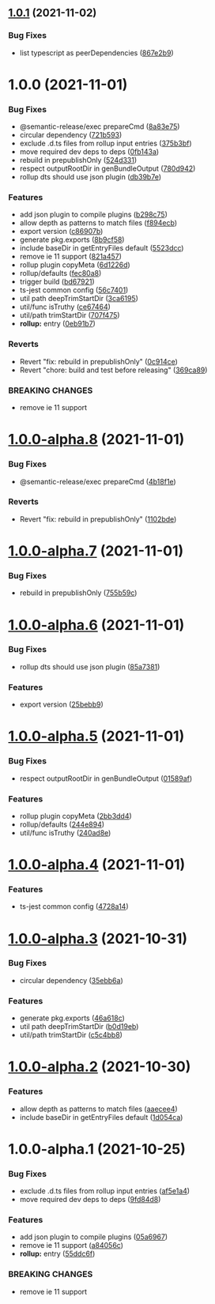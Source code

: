 ## [1.0.1](https://github.com/tlibjs/scripts/compare/v1.0.0...v1.0.1) (2021-11-02)


### Bug Fixes

* list typescript as peerDependencies ([867e2b9](https://github.com/tlibjs/scripts/commit/867e2b9f3677cd2887b9040966683a11de8d189f))

# 1.0.0 (2021-11-01)


### Bug Fixes

* @semantic-release/exec prepareCmd ([8a83e75](https://github.com/tlibjs/scripts/commit/8a83e753341fa36af8707734fb78f8f8beb4eb32))
* circular dependency ([721b593](https://github.com/tlibjs/scripts/commit/721b593f7256cfc6d94ca4c42e1d2606718a0e72))
* exclude .d.ts files from rollup input entries ([375b3bf](https://github.com/tlibjs/scripts/commit/375b3bf5743cd2816f586556ec713c96fcb3f552))
* move required dev deps to deps ([0fb143a](https://github.com/tlibjs/scripts/commit/0fb143aecbc9cb7c804f2a77b3e25b59cfde5eea))
* rebuild in prepublishOnly ([524d331](https://github.com/tlibjs/scripts/commit/524d331d0393062059e82db1a8398ab429b9e5ab))
* respect outputRootDir in genBundleOutput ([780d942](https://github.com/tlibjs/scripts/commit/780d942f9ba589b854ac380823c8e12695988670))
* rollup dts should use json plugin ([db39b7e](https://github.com/tlibjs/scripts/commit/db39b7e1ee3e173bd9eaf9ed2f240d7cb934978a))


### Features

* add json plugin to compile plugins ([b298c75](https://github.com/tlibjs/scripts/commit/b298c75e6dbbe921c487c2161aec570bea1f4998))
* allow depth as patterns to match files ([f894ecb](https://github.com/tlibjs/scripts/commit/f894ecb860d489f0da2abcc66f6306957300657b))
* export version ([c86907b](https://github.com/tlibjs/scripts/commit/c86907bc41a20b90654d0eb28413445482c9da9b))
* generate pkg.exports ([8b9cf58](https://github.com/tlibjs/scripts/commit/8b9cf58968b87b94afe09a180a6bc58f601ccaa4))
* include baseDir in getEntryFiles default ([5523dcc](https://github.com/tlibjs/scripts/commit/5523dcc46746dc0b1bbc2457958472a0507f6ea9))
* remove ie 11 support ([821a457](https://github.com/tlibjs/scripts/commit/821a4578a9a1459def61a700ea823c6ee950ed8a))
* rollup plugin copyMeta ([6d1226d](https://github.com/tlibjs/scripts/commit/6d1226d92af81a8b46c57cb96645d4c4cbe7f8ae))
* rollup/defaults ([fec80a8](https://github.com/tlibjs/scripts/commit/fec80a80c7bba0a04094b3faa538edc9f60f6740))
* trigger build ([bd67921](https://github.com/tlibjs/scripts/commit/bd67921b3d767e3b3498fc33715aac0582e0e8de))
* ts-jest common config ([56c7401](https://github.com/tlibjs/scripts/commit/56c74012a735903cf18e7a6afeadaa7faf884dfe))
* util path deepTrimStartDir ([3ca6195](https://github.com/tlibjs/scripts/commit/3ca6195f6e3bf26c476d96af4c5adb376835b4d5))
* util/func isTruthy ([ce67464](https://github.com/tlibjs/scripts/commit/ce67464a27b09a31b0b5552b8021af12fb47fa82))
* util/path trimStartDir ([707f475](https://github.com/tlibjs/scripts/commit/707f47591413ae9fbfa0a70be0f504cf1e115804))
* **rollup:** entry ([0eb91b7](https://github.com/tlibjs/scripts/commit/0eb91b7b86334d8ab757b0d169385a8aa5cb54b8))


### Reverts

* Revert "fix: rebuild in prepublishOnly" ([0c914ce](https://github.com/tlibjs/scripts/commit/0c914cea9941fe07017520241f6e486f5d6f2015))
* Revert "chore: build and test before releasing" ([369ca89](https://github.com/tlibjs/scripts/commit/369ca89f9da485bed74746c554b3b9c101febab1))


### BREAKING CHANGES

* remove ie 11 support

# [1.0.0-alpha.8](https://github.com/tlibjs/scripts/compare/v1.0.0-alpha.7...v1.0.0-alpha.8) (2021-11-01)


### Bug Fixes

* @semantic-release/exec prepareCmd ([4b18f1e](https://github.com/tlibjs/scripts/commit/4b18f1e81c9b80e003e82f51d193a8620a977d48))


### Reverts

* Revert "fix: rebuild in prepublishOnly" ([1102bde](https://github.com/tlibjs/scripts/commit/1102bde4bc604a9110eae43cb310a2f232c4294d))

# [1.0.0-alpha.7](https://github.com/tlibjs/scripts/compare/v1.0.0-alpha.6...v1.0.0-alpha.7) (2021-11-01)


### Bug Fixes

* rebuild in prepublishOnly ([755b59c](https://github.com/tlibjs/scripts/commit/755b59c5feade030eeb6ff987229fd9462b39f4a))

# [1.0.0-alpha.6](https://github.com/tlibjs/scripts/compare/v1.0.0-alpha.5...v1.0.0-alpha.6) (2021-11-01)


### Bug Fixes

* rollup dts should use json plugin ([85a7381](https://github.com/tlibjs/scripts/commit/85a7381635c92f0fa840500cfd407ab6d6f7ac0c))


### Features

* export version ([25bebb9](https://github.com/tlibjs/scripts/commit/25bebb9d11ec7cf370b26e0475eecb812d73673b))

# [1.0.0-alpha.5](https://github.com/tlibjs/scripts/compare/v1.0.0-alpha.4...v1.0.0-alpha.5) (2021-11-01)


### Bug Fixes

* respect outputRootDir in genBundleOutput ([01589af](https://github.com/tlibjs/scripts/commit/01589af1a67680e1d178a1bc79a52262093ae5bf))


### Features

* rollup plugin copyMeta ([2bb3dd4](https://github.com/tlibjs/scripts/commit/2bb3dd43bdcacea01a32295236a381d48b028292))
* rollup/defaults ([244e894](https://github.com/tlibjs/scripts/commit/244e894d6fd1899c62df00fc47c44eb1198fd318))
* util/func isTruthy ([240ad8e](https://github.com/tlibjs/scripts/commit/240ad8e30db09f741cd1e6c4caf4875bf9ff0b23))

# [1.0.0-alpha.4](https://github.com/tlibjs/scripts/compare/v1.0.0-alpha.3...v1.0.0-alpha.4) (2021-11-01)


### Features

* ts-jest common config ([4728a14](https://github.com/tlibjs/scripts/commit/4728a14012c41d0482d6222be994f0ea754af93f))

# [1.0.0-alpha.3](https://github.com/tlibjs/scripts/compare/v1.0.0-alpha.2...v1.0.0-alpha.3) (2021-10-31)


### Bug Fixes

* circular dependency ([35ebb6a](https://github.com/tlibjs/scripts/commit/35ebb6a378ee3c11c7cf1c7588d763b2e3a0f861))


### Features

* generate pkg.exports ([46a618c](https://github.com/tlibjs/scripts/commit/46a618cfed072e5ebc55ebb10a7e7cd74298b342))
* util path deepTrimStartDir ([b0d19eb](https://github.com/tlibjs/scripts/commit/b0d19eb84fd75c70f23eb6b8714621660b9da018))
* util/path trimStartDir ([c5c4bb8](https://github.com/tlibjs/scripts/commit/c5c4bb8ae247b3c2c6258b622bed4b29fd759824))

# [1.0.0-alpha.2](https://github.com/tlibjs/scripts/compare/v1.0.0-alpha.1...v1.0.0-alpha.2) (2021-10-30)


### Features

* allow depth as patterns to match files ([aaecee4](https://github.com/tlibjs/scripts/commit/aaecee4f1010cdde15844c2708c0405340629152))
* include baseDir in getEntryFiles default ([1d054ca](https://github.com/tlibjs/scripts/commit/1d054ca267007ea6b284e93fc09707650c2ea734))

# 1.0.0-alpha.1 (2021-10-25)


### Bug Fixes

* exclude .d.ts files from rollup input entries ([af5e1a4](https://github.com/tlibjs/scripts/commit/af5e1a4df31bf11f4f20ba9aec1c253fa1644dc9))
* move required dev deps to deps ([9fd84d8](https://github.com/tlibjs/scripts/commit/9fd84d81d5aa3b8b36cb3cc5c2fad5a7b4482932))


### Features

* add json plugin to compile plugins ([05a6967](https://github.com/tlibjs/scripts/commit/05a696790941faf786854f9cdea43bca10c7b08b))
* remove ie 11 support ([a84056c](https://github.com/tlibjs/scripts/commit/a84056c98a45a7ec49352a549a3e071613101481))
* **rollup:** entry ([55ddc6f](https://github.com/tlibjs/scripts/commit/55ddc6fa275e1ad5cc40720f18df34ff1ef7d27b))


### BREAKING CHANGES

* remove ie 11 support
